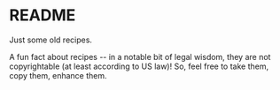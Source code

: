# README

Just some old recipes.

A fun fact about recipes -- in a notable bit of legal wisdom, they are not copyrightable \(at least according to US law\)!  So, feel free to take them, copy them, enhance them.  



